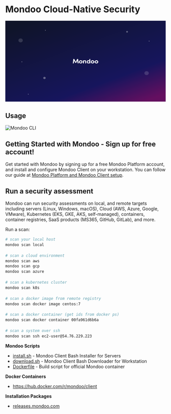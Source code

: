 # Mondoo Cloud-Native Security

![Mondoo Cloud-Native Security](assets/github.splash.png)

## Usage

![Mondoo CLI](assets/mondoo-cli.png)

## Getting Started with Mondoo - Sign up for free account!

Get started with Mondoo by signing up for a free Mondoo Platform account, and install and configure Mondoo Client on your workstation. You can follow our guide at [Mondoo Platform and Mondoo Client setup](https://mondoo.com/docs/tutorials/mondoo/account-setup/).

## Run a security assessment

Mondoo can run security assessments on local, and remote targets including servers (Linux, Windows, macOS), Cloud (AWS, Azure, Google, VMware), Kubernetes (EKS, GKE, AKS, self-managed), containers, container registries, SaaS products (MS365, GitHub, GitLab), and more.

Run a scan:

```bash
# scan your local host
mondoo scan local

# scan a cloud environment
mondoo scan aws
mondoo scan gcp
mondoo scan azure

# scan a kubernetes cluster
mondoo scan k8s

# scan a docker image from remote registry
mondoo scan docker image centos:7

# scan a docker container (get ids from docker ps)
mondoo scan docker container 00fa961d6b6a

# scan a system over ssh
mondoo scan ssh ec2-user@54.76.229.223
```

**Mondoo Scripts**

- [install.sh](./install.sh) - Mondoo Client Bash Installer for Servers
- [download.sh](./download.sh) - Mondoo Client Bash Downloader for Workstation
- [Dockerfile](./Dockerfile) - Build script for official Mondoo container

**Docker Containers**

- https://hub.docker.com/r/mondoo/client

**Installation Packages**

- [releases.mondoo.com](https://releases.mondoo.com)
